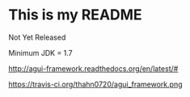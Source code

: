 # This is my README

Not Yet Released

Minimum JDK = 1.7

http://agui-framework.readthedocs.org/en/latest/#

https://travis-ci.org/thahn0720/agui_framework.png
